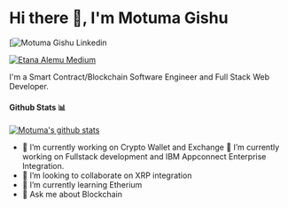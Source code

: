 <h1> Hi there 👋, I'm Motuma Gishu </h2>
    
[![Motuma Gishu Linkedin](https://www.linkedin.com/in/motuma-gishu-a04248185?lipi=urn%3Ali%3Apage%3Ad_flagship3_profile_view_base_contact_details%3BVqQyRH54SuCX1VfeEQ%2FIzQ%3D%3D)

[![Etana Alemu Medium](https://img.shields.io/badge/Medium-000000?style=for-the-badge&logo=medium&logoColor=white)](https://medium.com/@etanaalemunew/)

I'm a Smart Contract/Blockchain Software Engineer and Full Stack Web Developer.

#### Github Stats 📊

[![Motuma's github stats](https://github-readme-stats.vercel.app/api?username=motumag)](https://github.com/anuraghazra/github-readme-stats)



- 🔭 I’m currently working on Crypto Wallet and Exchange
🔭 I’m currently working on Fullstack development and IBM Appconnect Enterprise Integration.
- 👯 I’m looking to collaborate on XRP integration
- 🌱 I’m currently learning Etherium
- 💬 Ask me about Blockchain 

<!--
**motumag/motumag** is a ✨ _special_ ✨ repository because its `README.md` (this file) appears on your GitHub profile.

Here are some ideas to get you started:

- 🔭 I’m currently working on ...
- 🌱 I’m currently learning ...
- 👯 I’m looking to collaborate on ...
- 🤔 I’m looking for help with ...
- 💬 Ask me about ...
- 📫 How to reach me: ...
- 😄 Pronouns: ...
- ⚡ Fun fact: ...
-->
